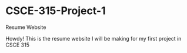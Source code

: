 # CSCE-315-Project-1
Resume Website

Howdy! This is the resume website I will be making for my first project in CSCE 315